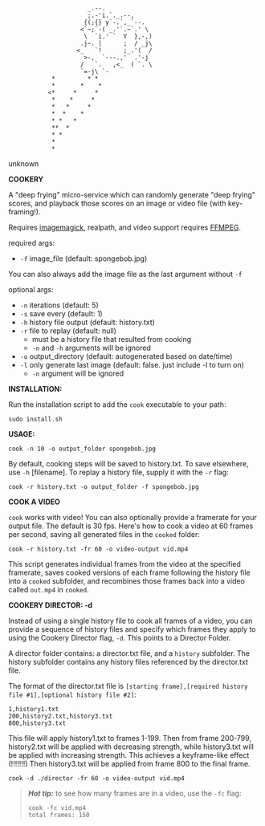                           _.--.
                          ;.-'i.`._.--,
                         {(;{} y`-.`,_`--.
                        <`~;`-( _.'`.~`.' \
                         \  `i.' `  Y  },-,)
                        .j~. |      ;  / _j\
                       <_   `!      ;_.'(  /
                         >-,  `---.,'  .'-j
                        /   `.   ,<_  ( `. \
                        `=-j\ `-
                *         * *
                *       *    *
               <*     *     *
                *    *     *
                *   *     *
                *  *    *
                * *   *
                **  *
                * *
                *
                *
unknown

**COOKERY**

A "deep frying" micro-service which can randomly generate "deep frying" scores, and playback those scores on an image or video file (with key-framing!). 

Requires [imagemagick](https://imagemagick.org/script/download.php), realpath, and video support requires [FFMPEG](ffmpeg.org).

required args:
- `-f` image_file (default: spongebob.jpg) 

You can also always add the image file as the last argument without `-f`

optional args:
- `-n` iterations (default: 5)
- `-s` save every (default: 1)
- `-h` history file output (default: history.txt)
- `-r` file to replay (default: null)
  - must be a history file that resulted from cooking
  - `-n` and `-h` arguments will be ignored
- `-o` output_directory (default: autogenerated based on date/time)
- `-l` only generate last image (default: false. just include -l to turn on)
  - `-n` argument will be ignored

**INSTALLATION:**

Run the installation script to add the `cook` executable to your path:

    sudo install.sh

**USAGE:**

    cook -n 10 -o output_folder spongebob.jpg
  

By default, cooking steps will be saved to history.txt. To save elsewhere, use `-h` [filename].
To replay a history file, supply it with the `-r` flag: 

    cook -r history.txt -o output_folder -f spongebob.jpg

**COOK A VIDEO**

`cook` works with video! You can also optionally provide a framerate for your output file. The default is 30 fps. Here's how to cook a video at 60 frames per second, saving all generated files in the `cooked` folder:

    cook -r history.txt -fr 60 -o video-output vid.mp4

This script generates individual frames from the video at the specified framerate, saves cooked versions of each frame following the history file into a `cooked` subfolder, and recombines those frames back into a video called `out.mp4` in `cooked`. 

**COOKERY DIRECTOR: -d**

Instead of using a single history file to cook all frames of a video, you can provide a sequence of history files and specify which frames they apply to using the Cookery Director flag, `-d`. This points to a Director Folder. 

A director folder contains: a director.txt file, and a `history` subfolder.
The history subfolder contains any history files referenced by the director.txt file.

The format of the director.txt file is `[starting frame],[required history file #1],[optional history file #2]`:

    1,history1.txt
    200,history2.txt,history3.txt
    800,history3.txt

This file will apply history1.txt to frames 1-199. 
Then from frame 200-799, history2.txt will be applied with decreasing strength, while history3.txt will be applied with increasing strength. This achieves a keyframe-like effect (!!!!!!!)
Then history3.txt will be applied from frame 800 to the final frame.

    cook -d ./director -fr 60 -o video-output vid.mp4

> **_Hot tip:_**  to see how many frames are in a video, use the `-fc` flag:
>
>     cook -fc vid.mp4
>     total frames: 150